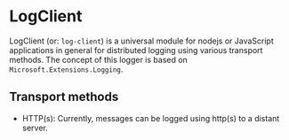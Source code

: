 # LogClient
LogClient (or: `log-client`) is a universal module for nodejs or JavaScript applications in general for distributed logging using various transport methods. The concept of this logger is based on `Microsoft.Extensions.Logging`.

## Transport methods
* HTTP(s): Currently, messages can be logged using http(s) to a distant server.
